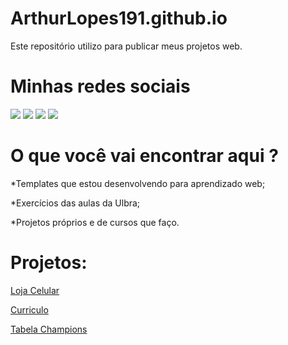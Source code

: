 # ArthurLopes191.github.io
Este repositório utilizo para publicar meus projetos web.

# Minhas redes sociais
<div> 
  <a href="https://www.instagram.com/arthurloope/" target="_blank"><img src="https://img.shields.io/badge/-Instagram-%23E4405F?style=for-the-badge&logo=instagram&logoColor=white" target="_blank"></a>
  <a href = "mailto:arthurlopesreal@rede.ulbra.br"><img src="https://img.shields.io/badge/-Gmail-%23333?style=for-the-badge&logo=gmail&logoColor=white" target="_blank"></a>
  <a href="https://www.linkedin.com/in/arthur-lopes-58762021b/" target="_blank"><img src="https://img.shields.io/badge/-LinkedIn-%230077B5?style=for-the-badge&logo=linkedin&logoColor=white" target="_blank"></a>
  <a href="https://wa.me/5551984694793" target="_blank"><img src="https://img.shields.io/badge/WhatsApp-25D366?style=for-the-badge&logo=whatsapp&logoColor=white" target="_blank"></a> 
</div> 

# O que você vai encontrar aqui ?
*Templates que estou desenvolvendo para aprendizado web;

*Exercícios das aulas da Ulbra;

*Projetos próprios e de cursos que faço.

# Projetos:

[Loja Celular](https://arthurlopes191.github.io/pagina-venda-celular/index.html)

[Curriculo](https://arthurlopes191.github.io/curriculo/)

[Tabela Champions](https://arthurlopes191.github.io/tabela-champions/)


